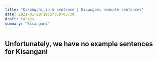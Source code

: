 ```yaml
---
title: "Kisangani in a sentence | Kisangani example sentences"
date: 2021-01-20T19:57:50+05:30
draft: falses
summary: "Kisangani"
---
```

## Unfortunately, we have no example sentences for Kisangani                 
